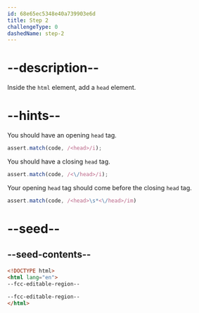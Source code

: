 ```yaml
---
id: 68e65ec5348e40a739903e6d
title: Step 2
challengeType: 0
dashedName: step-2
---
```


# --description--

Inside the `html` element, add a `head` element.

# --hints--

You should have an opening `head` tag.

```js
assert.match(code, /<head>/i);
```

You should have a closing `head` tag.

```js
assert.match(code, /<\/head>/i);
```

Your opening `head` tag should come before the closing `head` tag.

```js
assert.match(code, /<head>\s*<\/head>/im)
```

# --seed--

## --seed-contents--

```html
<!DOCTYPE html>
<html lang="en">
--fcc-editable-region--
  
--fcc-editable-region--
</html>
```
